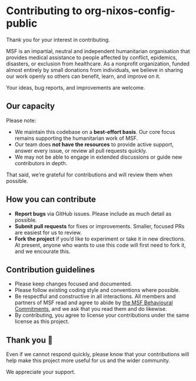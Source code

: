 # Contributing to org-nixos-config-public

Thank you for your interest in contributing.

MSF is an impartial, neutral and independent humanitarian organisation that provides medical assistance to people affected by conflict, epidemics, disasters, or exclusion from healthcare. As a nonprofit organization, funded almost entirely by small donations from individuals, we believe in sharing our work openly so others can benefit, learn, and improve on it.

Your ideas, bug reports, and improvements are welcome.

## Our capacity

Please note:

- We maintain this codebase on a **best-effort basis**. Our core focus remains supporting the humanitarian work of MSF.
- Our team does **not have the resources** to provide active support, answer every issue, or review all pull requests quickly.
- We may not be able to engage in extended discussions or guide new contributors in depth.

That said, we’re grateful for contributions and will review them when possible.

## How you can contribute

- **Report bugs** via GitHub issues. Please include as much detail as possible.
- **Submit pull requests** for fixes or improvements. Smaller, focused PRs are easiest for us to review.
- **Fork the project** if you’d like to experiment or take it in new directions. At present, anyone who wants to use this code will first need to fork it, and we encourate this.

## Contribution guidelines

- Please keep changes focused and documented.
- Please follow existing coding style and conventions where possible.
- Be respectful and constructive in all interactions. All members and partners of MSF read and agree to abide by [the MSF Behavioural Commitments](https://www.msf.org/msf-behavioural-commitments), and we ask that you read them and do likewise.
- By contributing, you agree to license your contributions under the same license as this project.

## Thank you 🙏

Even if we cannot respond quickly, please know that your contributions will help make this project more useful for us and the wider community.

We appreciate your support.
